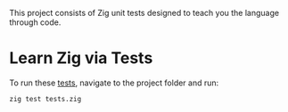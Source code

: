 This project consists of Zig unit tests designed to teach you the language
through code.

Learn Zig via Tests
===================
To run these [tests](tests.zig), navigate to the project folder and run:

```zig
zig test tests.zig
```

